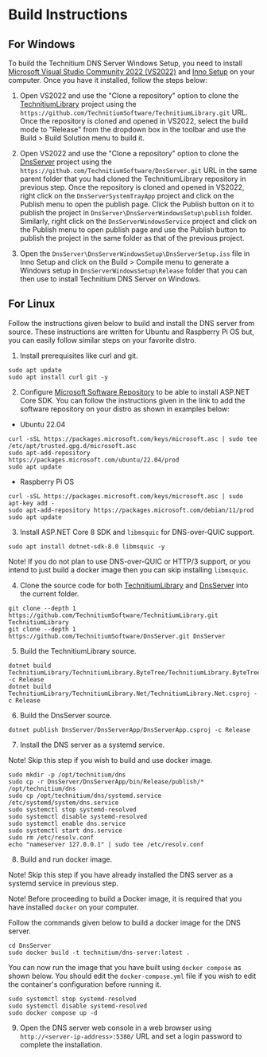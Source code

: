 # Build Instructions

## For Windows

To build the Technitium DNS Server Windows Setup, you need to install [Microsoft Visual Studio Community 2022 (VS2022)](https://visualstudio.microsoft.com/vs/) and [Inno Setup](https://jrsoftware.org/isinfo.php) on your computer. Once you have it installed, follow the steps below:

1. Open VS2022 and use the "Clone a repository" option to clone the [TechnitiumLibrary](https://github.com/TechnitiumSoftware/TechnitiumLibrary) project using the `https://github.com/TechnitiumSoftware/TechnitiumLibrary.git` URL. Once the repository is cloned and opened in VS2022, select the build mode to "Release" from the dropdown box in the toolbar and use the Build > Build Solution menu to build it.

2. Open VS2022 and use the "Clone a repository" option to clone the [DnsServer](https://github.com/TechnitiumSoftware/DnsServer) project using the `https://github.com/TechnitiumSoftware/DnsServer.git` URL in the same parent folder that you had cloned the TechnitiumLibrary repository in previous step. Once the repository is cloned and opened in VS2022, right click on the `DnsServerSystemTrayApp` project and click on the Publish menu to open the publish page. Click the Publish button on it to publish the project in `DnsServer\DnsServerWindowsSetup\publish` folder. Similarly, right click on the `DnsServerWindowsService` project and click on the Publish menu to open publish page and use the Publish button to publish the project in the same folder as that of the previous project.

3. Open the `DnsServer\DnsServerWindowsSetup\DnsServerSetup.iss` file in Inno Setup and click on the Build > Compile menu to generate a Windows setup in `DnsServerWindowsSetup\Release` folder that you can then use to install Technitium DNS Server on Windows.

## For Linux

Follow the instructions given below to build and install the DNS server from source. These instructions are written for Ubuntu and Raspberry Pi OS but, you can easily follow similar steps on your favorite distro.

1. Install prerequisites like curl and git.
```
sudo apt update
sudo apt install curl git -y
```

2. Configure [Microsoft Software Repository](https://learn.microsoft.com/en-us/windows-server/administration/linux-package-repository-for-microsoft-software) to be able to install ASP.NET Core SDK. You can follow the instructions given in the link to add the software repository on your distro as shown in examples below:

- Ubuntu 22.04
```
curl -sSL https://packages.microsoft.com/keys/microsoft.asc | sudo tee /etc/apt/trusted.gpg.d/microsoft.asc
sudo apt-add-repository https://packages.microsoft.com/ubuntu/22.04/prod
sudo apt update
```

- Raspberry Pi OS
```
curl -sSL https://packages.microsoft.com/keys/microsoft.asc | sudo apt-key add -
sudo apt-add-repository https://packages.microsoft.com/debian/11/prod
sudo apt update
```

3. Install ASP.NET Core 8 SDK and `libmsquic` for DNS-over-QUIC support.
```
sudo apt install dotnet-sdk-8.0 libmsquic -y
```

Note! If you do not plan to use DNS-over-QUIC or HTTP/3 support, or you intend to just build a docker image then you can skip installing `libmsquic`.

4. Clone the source code for both [TechnitiumLibrary](https://github.com/TechnitiumSoftware/TechnitiumLibrary) and [DnsServer](https://github.com/TechnitiumSoftware/DnsServer) into the current folder.
```
git clone --depth 1 https://github.com/TechnitiumSoftware/TechnitiumLibrary.git TechnitiumLibrary
git clone --depth 1 https://github.com/TechnitiumSoftware/DnsServer.git DnsServer
```

5. Build the TechnitiumLibrary source.
```
dotnet build TechnitiumLibrary/TechnitiumLibrary.ByteTree/TechnitiumLibrary.ByteTree.csproj -c Release
dotnet build TechnitiumLibrary/TechnitiumLibrary.Net/TechnitiumLibrary.Net.csproj -c Release
```

6. Build the DnsServer source.
```
dotnet publish DnsServer/DnsServerApp/DnsServerApp.csproj -c Release
```

7. Install the DNS server as a systemd service.

Note! Skip this step if you wish to build and use docker image.

```
sudo mkdir -p /opt/technitium/dns
sudo cp -r DnsServer/DnsServerApp/bin/Release/publish/* /opt/technitium/dns
sudo cp /opt/technitium/dns/systemd.service /etc/systemd/system/dns.service
sudo systemctl stop systemd-resolved
sudo systemctl disable systemd-resolved
sudo systemctl enable dns.service
sudo systemctl start dns.service
sudo rm /etc/resolv.conf
echo "nameserver 127.0.0.1" | sudo tee /etc/resolv.conf
```

8. Build and run docker image.

Note! Skip this step if you have already installed the DNS server as a systemd service in previous step.

Note! Before proceeding to build a Docker image, it is required that you have installed `docker` on your computer.

Follow the commands given below to build a docker image for the DNS server.

```
cd DnsServer
sudo docker build -t technitium/dns-server:latest .
```

You can now run the image that you have built using `docker compose` as shown below. You should edit the `docker-compose.yml` file if you wish to edit the container's configuration before running it.

```
sudo systemctl stop systemd-resolved
sudo systemctl disable systemd-resolved
sudo docker compose up -d
```

9. Open the DNS server web console in a web browser using `http://<server-ip-address>:5380/` URL and set a login password to complete the installation.
